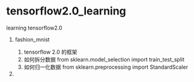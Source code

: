 # tensorflow2.0_learning
learning tensorflow2.0 

01. fashion_mnist
    1. tensorflow 2.0 的框架
    2. 如何拆分数据 
        from sklearn.model_selection import train_test_split
    3. 如何归一化数据
        from sklearn.preprocessing import StandardScaler
        
        
02. 